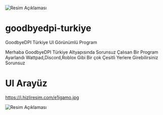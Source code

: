 ![Resim Açıklaması](https://i.hizliresim.com/3bc5fi6.jpg)

# goodbyedpi-turkiye
GoodbyeDPI Türkiye UI Görünümlü Program


Merhaba GoodbyeDPI Türkiye Altyapısında Sorunsuz Çalısan Bir Program Ayarlandı
Wattpad,Discord,Roblox Gibi Bir çok Çesitli Yerlere Girebilirsiniz Sorunsuz

# UI Arayüz

https://i.hizliresim.com/e1igamo.jpg

![Resim Açıklaması](https://i.hizliresim.com/e1igamo.jpg)
